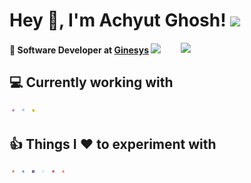# Hey :wave:, I'm Achyut Ghosh! <img src="https://media.giphy.com/media/12oufCB0MyZ1Go/giphy.gif" width="50">
<img align='right' src="https://media.giphy.com/media/M9gbBd9nbDrOTu1Mqx/giphy.gif" width="230">
<h4>💼 Software Developer at <a href="https://www.ginesys.in/">Ginesys</a> <img src="https://media.giphy.com/media/WUlplcMpOCEmTGBtBW/giphy.gif" width="30"></h4>

## :computer: Currently working with 
<p>
  <img src="icons/cSharp.svg" alt="cSharp" style="vertical-align:top; margin:4px; width:4px; height:4px">
  <img src="icons/dotnet.svg" alt="dotnet" style="vertical-align:top; margin:4px; width:4px; height:4px">
  <img src="icons/javascript.svg" alt="javascript" style="vertical-align:top; margin:4px; width:4px; height:4px">
</p>

## :thumbsup: Things I :heart: to experiment with
<p>
  <img src="icons/html5.svg" alt="html" style="vertical-align:top; margin:4px; width:4px; height:4px">
  <img src="icons/css.svg" alt="css" style="vertical-align:top; margin:4px; width:4px; height:4px">
  <img src="icons/bootstrap.svg" alt="bootstrap" style="vertical-align:top; margin:4px; width:4px; height:4px">
  <img src="icons/reactjs.svg" alt="react" style="vertical-align:top; margin:4px; width:4px; height:4px">
  <img src="icons/angular.svg" alt="angular" style="vertical-align:top; margin:4px; width:4px; height:4px">
  <img src="icons/git.svg" alt="git" style="vertical-align:top; margin:4px; width:4px; height:4px">
</p>
